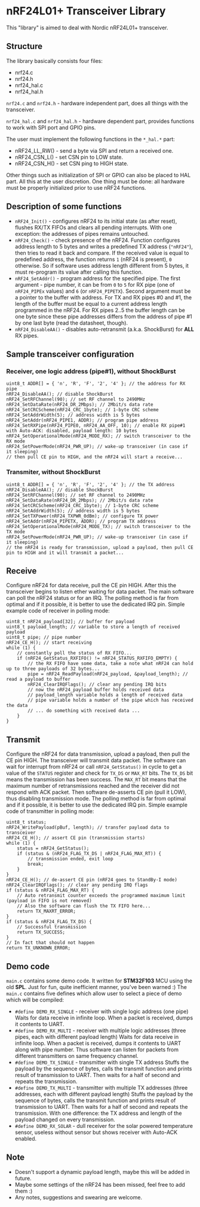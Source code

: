 # nRF24L01+ Transceiver Library

This "library" is aimed to deal with Nordic nRF24L01+ transceiver.

## Structure
The library basically consists four files:
* nrf24.c
* nrf24.h
* nrf24_hal.c
* nrf24_hal.h

`nrf24.c` and `nrf24.h` - hardware independent part, does all things with the transceiver.

`nrf24_hal.c` and `nrf24_hal.h` - hardware dependent part, provides functions to work with SPI port and GPIO pins.

The user must implement the following functions in the `*_hal.*` part:
* nRF24_LL_RW() - send a byte via SPI and return a received one.
* nRF24_CSN_L() - set CSN pin to LOW state.
* nRF24_CSN_H() - set CSN ping to HIGH state.

Other things such as initialization of SPI or GPIO can also be placed to HAL part. All this at the user discretion. One thing must be done: all hardware must be properly initialized prior to use nRF24 functions.

## Description of some functions
- `nRF24_Init()` - configures nRF24 to its initial state (as after reset), flushes RX/TX FIFOs and clears all pending interrupts. With one exception: the addresses of pipes remains untouched.
- `nRF24_Check()` - check presence of the nRF24. Function configures address length to 5 bytes and writes a predefined TX address (`"nRF24"`), then tries to read it back and compare. If the received value is equal to predefined address, the function returns `1` (nRF24 is present), `0` otherwise. So if software uses address length different from 5 bytes, it must re-program its value after calling this function.
- `nRF24_SetAddr()` - program address for the specified pipe. The first argument - pipe number, it can be from `0` to `5` for RX pipe (one of `nRF24_PIPEx` values) and `6` (or `nRF24_PIPETX`). Second argument must be a pointer to the buffer with address. For TX and RX pipes #0 and #1, the length of the buffer must be equal to a current address length programmed in the nRF24. For RX pipes 2..5 the buffer length can be one byte since these pipe addresses differs from the address of pipe #1 by one last byte (read the datasheet, though).
- `nRF24_DisableAA()` - disables auto-retransmit (a.k.a. ShockBurst) for **ALL** RX pipes.

## Sample transceiver configuration
### Receiver, one logic address (pipe#1), without ShockBurst
```tcc
uint8_t ADDR[] = { 'n', 'R', 'F', '2', '4' }; // the address for RX pipe
nRF24_DisableAA(); // disable ShockBurst
nRF24_SetRFChannel(90); // set RF channel to 2490MHz
nRF24_SetDataRate(nRF24_DR_2Mbps); // 2Mbit/s data rate
nRF24_SetCRCScheme(nRF24_CRC_1byte); // 1-byte CRC scheme
nRF24_SetAddrWidth(5); // address width is 5 bytes
nRF24_SetAddr(nRF24_PIPE1, ADDR); // program pipe address
nRF24_SetRXPipe(nRF24_PIPE0, nRF24_AA_OFF, 10); // enable RX pipe#1 with Auto-ACK: disabled, payload length: 10 bytes
nRF24_SetOperationalMode(nRF24_MODE_RX); // switch transceiver to the RX mode
nRF24_SetPowerMode(nRF24_PWR_UP); // wake-up transceiver (in case if it sleeping)
// then pull CE pin to HIGH, and the nRF24 will start a receive...
```
### Transmiter, without ShockBurst
```tcc
uint8_t ADDR[] = { 'n', 'R', 'F', '2', '4' }; // the TX address
nRF24_DisableAA(); // disable ShockBurst
nRF24_SetRFChannel(90); // set RF channel to 2490MHz
nRF24_SetDataRate(nRF24_DR_2Mbps); // 2Mbit/s data rate
nRF24_SetCRCScheme(nRF24_CRC_1byte); // 1-byte CRC scheme
nRF24_SetAddrWidth(5); // address width is 5 bytes
nRF24_SetTXPower(nRF24_TXPWR_0dBm); // configure TX power
nRF24_SetAddr(nRF24_PIPETX, ADDR); // program TX address
nRF24_SetOperationalMode(nRF24_MODE_TX); // switch transceiver to the TX mode
nRF24_SetPowerMode(nRF24_PWR_UP); // wake-up transceiver (in case if it sleeping)
// the nRF24 is ready for transmission, upload a payload, then pull CE pin to HIGH and it will transmit a packet...
```

## Receive
Configure nRF24 for data receive, pull the CE pin HIGH. After this the transceiver begins to listen ether waiting for data packet. The main software can poll the nRF24 status or for an IRQ. The polling method is far from optimal and if it possible, it is better to use the dedicated IRQ pin.
Simple example code of receiver in polling mode:
```tcc
uint8_t nRF24_payload[32]; // buffer for payload
uint8_t payload_length; // variable to store a length of received payload
uint8_t pipe; // pipe number
nRF24_CE_H(); // start receiving
while (1) {
    // constantly poll the status of RX FIFO...
    if (nRF24_GetStatus_RXFIFO() != nRF24_STATUS_RXFIFO_EMPTY) {
        // the RX FIFO have some data, take a note what nRF24 can hold up to three payloads of 32 bytes...
        pipe = nRF24_ReadPayload(nRF24_payload, &payload_length); // read a payload to buffer
        nRF24_ClearIRQFlags(); // clear any pending IRQ bits
        // now the nRF24_payload buffer holds received data
        // payload_length variable holds a length of received data
        // pipe variable holds a number of the pipe which has received the data
        // ... do something with received data ...
    }
}
```

## Transmit
Configure the nRF24 for data transmission, upload a payload, then pull the CE pin HIGH. The transceiver will transmit data packet. The software can wait for interrupt from nRF24 or call `nRF24_GetStatus()` in cycle to get a value of the `STATUS` register and check for `TX_DS` or `MAX_RT` bits.
The `TX_DS` bit means the transmission has been success.
The `MAX_RT` bit means that the maximum number of retransmissions reached and the receiver did not respond with ACK packet.
Then software de-asserts CE pin (pull it LOW), thus disabling transmission mode.
The polling method is far from optimal and if it possible, it is better to use the dedicated IRQ pin.
Simple example code of transmitter in polling mode:
```tcc
uint8_t status;
nRF24_WritePayload(pBuf, length); // transfer payload data to transceiver
nRF24_CE_H(); // assert CE pin (transmission starts)
while (1) {
    status = nRF24_GetStatus();
    if (status & (nRF24_FLAG_TX_DS | nRF24_FLAG_MAX_RT)) {
        // transmission ended, exit loop
        break;
    }
}
nRF24_CE_H(); // de-assert CE pin (nRF24 goes to StandBy-I mode)
nRF24_ClearIRQFlags(); // clear any pending IRQ flags
if (status & nRF24_FLAG_MAX_RT) {
    // Auto retransmit counter exceeds the programmed maximum limit (payload in FIFO is not removed)
    // Also the software can flush the TX FIFO here...
    return TX_MAXRT_ERROR;
}
if (status & nRF24_FLAG_TX_DS) {
    // Successful transmission
    return TX_SUCCESS;
}
// In fact that should not happen
return TX_UNKNOWN_ERROR;
```

## Demo code
`main.c` contains some demo code. It written for **STM32F103** MCU using the old **SPL**. Just for fun, quite inefficient manner, you've been warned :)
The `main.c` contains five defines which allow user to select a piece of demo which will be compiled:

- `#define DEMO_RX_SINGLE` - receiver with single logic address (one pipe)
Waits for data receive in infinite loop. When a packet is received, dumps it contents to UART.
- `#define DEMO_RX_MULTI` - receiver with multiple logic addresses (three pipes, each with different payload length)
Waits for data receive in infinite loop. When a packet is received, dumps it contents to UART along with pipe number. Thus software can listen for packets from different transmitters on same frequency channel.
- `#define DEMO_TX_SINGLE` - transmitter with single TX address
Stuffs the payload by the sequence of bytes, calls the transmit function and prints result of transmission to UART. Then waits for a half of second and repeats the transmission.
- `#define DEMO_TX_MULTI` - transmitter with multiple TX addresses (three addresses, each with different payload length)
Stuffs the payload by the sequence of bytes, calls the transmit function and prints result of transmission to UART. Then waits for a half of second and repeats the transmission. With one difference: the TX address and length of the payload changed on every transmission.
- `#define DEMO_RX_SOLAR` - dull receiver for the solar powered temperature sensor, useless without sensor but shows receiver with Auto-ACK enabled.

## Note
- Doesn't support a dynamic payload length, maybe this will be added in future.
- Maybe some settings of the nRF24 has been missed, feel free to add them :)
- Any notes, suggestions and swearing are welcome.
